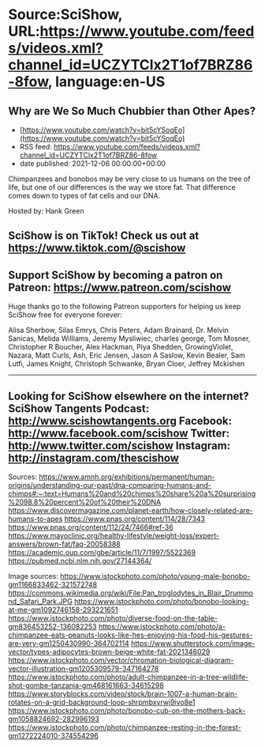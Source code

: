 # Source:SciShow, URL:https://www.youtube.com/feeds/videos.xml?channel_id=UCZYTClx2T1of7BRZ86-8fow, language:en-US

## Why are We So Much Chubbier than Other Apes?
 - [https://www.youtube.com/watch?v=bit5cYSoqEo](https://www.youtube.com/watch?v=bit5cYSoqEo)
 - RSS feed: https://www.youtube.com/feeds/videos.xml?channel_id=UCZYTClx2T1of7BRZ86-8fow
 - date published: 2021-12-06 00:00:00+00:00

Chimpanzees and bonobos may be very close to us humans on the tree of life, but one of our differences is the way we store fat. That difference comes down to types of fat cells and our DNA.

Hosted by: Hank Green

SciShow is on TikTok!  Check us out at https://www.tiktok.com/@scishow 
----------
Support SciShow by becoming a patron on Patreon: https://www.patreon.com/scishow
----------
Huge thanks go to the following Patreon supporters for helping us keep SciShow free for everyone forever:

Alisa Sherbow, Silas Emrys, Chris Peters, Adam Brainard, Dr. Melvin Sanicas, Melida Williams, Jeremy Mysliwiec, charles george, Tom Mosner, Christopher R Boucher, Alex Hackman, Piya Shedden, GrowingViolet, Nazara, Matt Curls, Ash, Eric Jensen, Jason A Saslow, Kevin Bealer, Sam Lutfi, James Knight, Christoph Schwanke, Bryan Cloer, Jeffrey Mckishen

----------
Looking for SciShow elsewhere on the internet?
SciShow Tangents Podcast: http://www.scishowtangents.org
Facebook: http://www.facebook.com/scishow
Twitter: http://www.twitter.com/scishow
Instagram: http://instagram.com/thescishow
----------
Sources:
https://www.amnh.org/exhibitions/permanent/human-origins/understanding-our-past/dna-comparing-humans-and-chimps#:~:text=Humans%20and%20chimps%20share%20a%20surprising%2098.8%20percent%20of%20their%20DNA
https://www.discovermagazine.com/planet-earth/how-closely-related-are-humans-to-apes
https://www.pnas.org/content/114/28/7343
https://www.pnas.org/content/112/24/7466#ref-36
https://www.mayoclinic.org/healthy-lifestyle/weight-loss/expert-answers/brown-fat/faq-20058388
https://academic.oup.com/gbe/article/11/7/1997/5522369
https://pubmed.ncbi.nlm.nih.gov/27144364/

 
Image sources:
https://www.istockphoto.com/photo/young-male-bonobo-gm1166833462-321572748
https://commons.wikimedia.org/wiki/File:Pan_troglodytes_in_Blair_Drummond_Safari_Park.JPG
https://www.istockphoto.com/photo/bonobo-looking-at-me-gm1092746158-293221651
https://www.istockphoto.com/photo/diverse-food-on-the-table-gm836453252-136082253
https://www.istockphoto.com/photo/a-chimpanzee-eats-peanuts-looks-like-hes-enjoying-his-food-his-gestures-are-very-gm1250430990-364702114
https://www.shutterstock.com/image-vector/types-adipocytes-brown-beige-white-fat-2021346029
https://www.istockphoto.com/vector/chromation-biological-diagram-vector-illustration-gm1205309579-347164278
https://www.istockphoto.com/photo/adult-chimpanzee-in-a-tree-wildlife-shot-gombe-tanzania-gm468161663-34615298
https://www.storyblocks.com/video/stock/brain-1007-a-human-brain-rotates-on-a-grid-background-loop-shrpmbxyrwj9ivo8e1
https://www.istockphoto.com/photo/bonobo-cub-on-the-mothers-back-gm1058824692-282996193
https://www.istockphoto.com/photo/chimpanzee-resting-in-the-forest-gm1272224010-374554296

